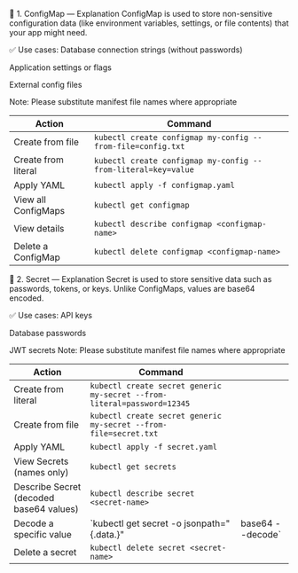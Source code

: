 🔷 1. ConfigMap — Explanation
ConfigMap is used to store non-sensitive configuration data (like environment variables, settings, or file contents) that your app might need.

✅ Use cases:
Database connection strings (without passwords)

Application settings or flags

External config files

Note: Please substitute manifest file names where appropriate

| Action              | Command                                                       |
| ------------------- | ------------------------------------------------------------- |
| Create from file    | `kubectl create configmap my-config --from-file=config.txt`   |
| Create from literal | `kubectl create configmap my-config --from-literal=key=value` |
| Apply YAML          | `kubectl apply -f configmap.yaml`                             |
| View all ConfigMaps | `kubectl get configmap`                                       |
| View details        | `kubectl describe configmap <configmap-name>`                 |
| Delete a ConfigMap  | `kubectl delete configmap <configmap-name>`                   |




🔶 2. Secret — Explanation
Secret is used to store sensitive data such as passwords, tokens, or keys. Unlike ConfigMaps, values are base64 encoded.

✅ Use cases:
API keys

Database passwords

JWT secrets
Note: Please substitute manifest file names where appropriate

| Action                                  | Command                                                                 |                   |
| --------------------------------------- | ----------------------------------------------------------------------- | ----------------- |
| Create from literal                     | `kubectl create secret generic my-secret --from-literal=password=12345` |                   |
| Create from file                        | `kubectl create secret generic my-secret --from-file=secret.txt`        |                   |
| Apply YAML                              | `kubectl apply -f secret.yaml`                                          |                   |
| View Secrets (names only)               | `kubectl get secrets`                                                   |                   |
| Describe Secret (decoded base64 values) | `kubectl describe secret <secret-name>`                                 |                   |
| Decode a specific value                 | \`kubectl get secret <secret-name> -o jsonpath="{.data.<key>}"          | base64 --decode\` |
| Delete a secret                         | `kubectl delete secret <secret-name>`                                   |                   |

